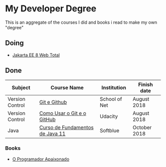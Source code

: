 ﻿# My Developer Degree

This is an aggregate of the courses I did and books i read to make my own "degree"

## Doing

- [Jakarta EE 8 Web Total](https://www.softblue.com.br/site/curso/id/60/CURSO+DE+JAKARTA+EE+8+WEB+TOTAL+AVANCADO+ON+LINE+JA60)

## Done

| Subject          | Course Name                          | Institution          | Finish date |
|------------------|--------------------------------------|----------------------|-------------|
| Version Control | [Git e Github](https://www.schoolofnet.com/curso-git-e-github/)| School of Net | August 2018 |
| Version Control | [Como Usar o Git e o GitHub](https://br.udacity.com/course/how-to-use-git-and-github--ud775)| Udacity | August 2018 |
| Java | [Curso de Fundamentos de Java 11](http://www.softblue.com.br/site/curso/id/1/CURSO+DE+FUNDAMENTOS+DE+JAVA+11+BASICO+ON+LINE+JV01) | Softblue | October 2018 |

### Books

- [O Programador Apaixonado](https://www.casadocodigo.com.br/products/livro-programador-apaixonado)
